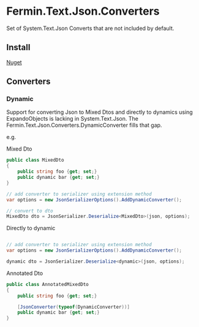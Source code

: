 # Fermin.Text.Json.Converters
Set of System.Text.Json Converts that are not included by default.

## Install

[Nuget](https://www.nuget.org/packages/Fermin.Text.Json.Converters/)

## Converters


### Dynamic 
Support for converting Json to Mixed Dtos and directly to dynamics using ExpandoObjects is lacking in System.Text.Json. The Fermin.Text.Json.Converters.DynamicConverter fills that gap.

e.g.

Mixed Dto

``` csharp
public class MixedDto
{
    public string foo {get; set;}
    public dynamic bar {get; set;}
}

// add converter to serializer using extension method
var options = new JsonSerializerOptions().AddDynamicConverter();

// convert to dto
MixedDto dto = JsonSerializer.Deserialize<MixedDto>(json, options);

```

Directly to dynamic

``` csharp

// add converter to serializer using extension method
var options = new JsonSerializerOptions().AddDynamicConverter();

dynamic dto = JsonSerializer.Deserialize<dynamic>(json, options);

```

Annotated Dto

``` csharp
public class AnnotatedMixedDto
{
    public string foo {get; set;}

    [JsonConverter(typeof(DynamicConverter))]
    public dynamic bar {get; set;}
}
```
